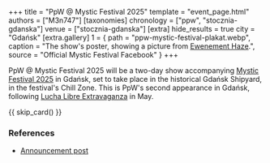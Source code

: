 +++
title = "PpW @ Mystic Festival 2025"
template = "event_page.html"
authors = ["M3n747"]
[taxonomies]
chronology = ["ppw", "stocznia-gdanska"]
venue = ["stocznia-gdanska"]
[extra]
hide_results = true
city = "Gdańsk"
[extra.gallery]
1 = { path = "ppw-mystic-festival-plakat.webp", caption = "The show's poster, showing a picture from [Ewenement Haze](@/e/ppw/2024-04-20-ppw-ewenement-haze.md).", source = "Official Mystic Festival Facebook" }
+++

PpW @ Mystic Festival 2025 will be a two-day show accompanying [Mystic Festival 2025][mystic] in Gdańsk, set to take place in the historical Gdańsk Shipyard, in the festival's Chill Zone. This is PpW's second appearance in Gdańsk, following [Lucha Libre Extravaganza](@/e/ppw/2025-05-16-ppw-lucha-libre-extravaganza.md) in May.

{{ skip_card() }}

### References

* [Announcement post](https://www.facebook.com/photo/?fbid=1246774540140902&set=a.734451078039920)

[mystic]: https://www.mysticfestival.pl/
